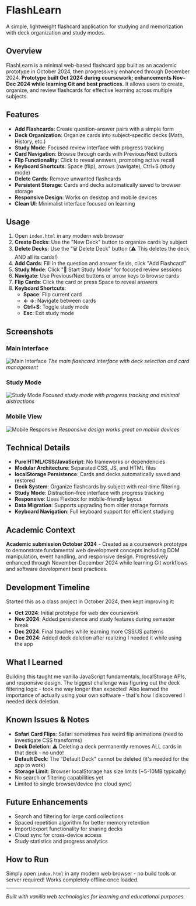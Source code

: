 # FlashLearn

A simple, lightweight flashcard application for studying and memorization with deck organization and study modes.

## Overview

FlashLearn is a minimal web-based flashcard app built as an academic prototype in October 2024, then progressively enhanced through December 2024. **Prototype built Oct 2024 during coursework; enhancements Nov–Dec 2024 while learning Git and best practices.** It allows users to create, organize, and review flashcards for effective learning across multiple subjects.

## Features

- **Add Flashcards**: Create question-answer pairs with a simple form
- **Deck Organization**: Organize cards into subject-specific decks (Math, History, etc.)
- **Study Mode**: Focused review interface with progress tracking
- **Card Navigation**: Browse through cards with Previous/Next buttons
- **Flip Functionality**: Click to reveal answers, promoting active recall
- **Keyboard Shortcuts**: Space (flip), arrows (navigate), Ctrl+S (study mode)
- **Delete Cards**: Remove unwanted flashcards
- **Persistent Storage**: Cards and decks automatically saved to browser storage
- **Responsive Design**: Works on desktop and mobile devices
- **Clean UI**: Minimalist interface focused on learning

## Usage

1. Open `index.html` in any modern web browser
2. **Create Decks**: Use the "New Deck" button to organize cards by subject
3. **Delete Decks**: Use the "🗑️ Delete Deck" button (⚠️ This deletes the deck AND all its cards!)
4. **Add Cards**: Fill in the question and answer fields, click "Add Flashcard"
4. **Study Mode**: Click "🎯 Start Study Mode" for focused review sessions
5. **Navigate**: Use Previous/Next buttons or arrow keys to browse cards
6. **Flip Cards**: Click the card or press Space to reveal answers
7. **Keyboard Shortcuts**:
   - **Space**: Flip current card
   - **← →**: Navigate between cards  
   - **Ctrl+S**: Toggle study mode
   - **Esc**: Exit study mode

## Screenshots

### Main Interface
![Main Interface](screenshots/main-interface.png)
*The main flashcard interface with deck selection and card management*

### Study Mode
![Study Mode](screenshots/study-mode.png)
*Focused study mode with progress tracking and minimal distractions*

### Mobile View
![Mobile Responsive](screenshots/mobile-view.png)
*Responsive design works great on mobile devices*

## Technical Details

- **Pure HTML/CSS/JavaScript**: No frameworks or dependencies
- **Modular Architecture**: Separated CSS, JS, and HTML files
- **localStorage Persistence**: Cards and decks automatically saved and restored
- **Deck System**: Organize flashcards by subject with real-time filtering
- **Study Mode**: Distraction-free interface with progress tracking  
- **Responsive**: Uses Flexbox for mobile-friendly layout
- **Data Migration**: Supports upgrading from older storage formats
- **Keyboard Navigation**: Full keyboard support for efficient studying

## Academic Context

**Academic submission October 2024** - Created as a coursework prototype to demonstrate fundamental web development concepts including DOM manipulation, event handling, and responsive design. Progressively enhanced through November-December 2024 while learning Git workflows and software development best practices.

## Development Timeline

Started this as a class project in October 2024, then kept improving it:
- **Oct 2024**: Initial prototype for web dev coursework
- **Nov 2024**: Added persistence and study features during semester break
- **Dec 2024**: Final touches while learning more CSS/JS patterns
- **Dec 2024**: Added deck deletion after realizing I needed it while using the app

## What I Learned
Building this taught me vanilla JavaScript fundamentals, localStorage APIs, and responsive design. The biggest challenge was figuring out the deck filtering logic - took me way longer than expected! Also learned the importance of actually using your own software - that's how I discovered I needed deck deletion.

## Known Issues & Notes
- **Safari Card Flips**: Safari sometimes has weird flip animations (need to investigate CSS transforms)
- **Deck Deletion**: ⚠️ Deleting a deck permanently removes ALL cards in that deck - no undo!
- **Default Deck**: The "Default Deck" cannot be deleted (it's needed for the app to work)
- **Storage Limit**: Browser localStorage has size limits (~5-10MB typically)
- No search or filtering capabilities yet
- Limited to single browser/device (no cloud sync)

## Future Enhancements

- Search and filtering for large card collections
- Spaced repetition algorithm for better memory retention
- Import/export functionality for sharing decks
- Cloud sync for cross-device access
- Study statistics and progress analytics

## How to Run

Simply open `index.html` in any modern web browser - no build tools or server required! Works completely offline once loaded.

---

*Built with vanilla web technologies for learning and educational purposes.*
